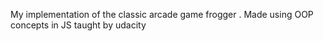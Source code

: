 My implementation of the classic arcade game frogger . 
Made using OOP concepts in JS taught by udacity
